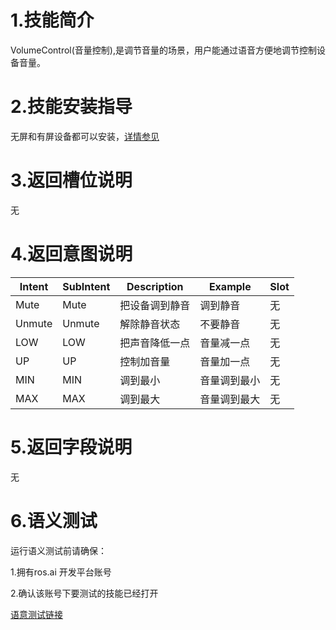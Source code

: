 # 1.技能简介

VolumeControl(音量控制),是调节音量的场景，用户能通过语音方便地调节控制设备音量。

# 2.技能安装指导

无屏和有屏设备都可以安装，[详情参见](/Bot/4-SkillDocument/最佳实践.md)

# 3.返回槽位说明

无

# 4.返回意图说明

| **Intent** | **SubIntent** | **Description** | **Example** | **Slot** |
| --- | --- | --- | --- | --- |
| Mute | Mute | 把设备调到静音 | 调到静音 | 无 |
| Unmute | Unmute | 解除静音状态 | 不要静音 | 无 |
| LOW | LOW | 把声音降低一点 | 音量减一点 | 无 |
| UP | UP | 控制加音量 | 音量加一点 | 无 |
| MIN | MIN | 调到最小 | 音量调到最小 | 无 |
| MAX | MAX | 调到最大 | 音量调到最大 | 无 |

# 5.返回字段说明

无

# 6.语义测试

运行语义测试前请确保：

1.拥有ros.ai 开发平台账号

2.确认该账号下要测试的技能已经打开

[语意测试链接](https://passport.ros.ai/#/login)
